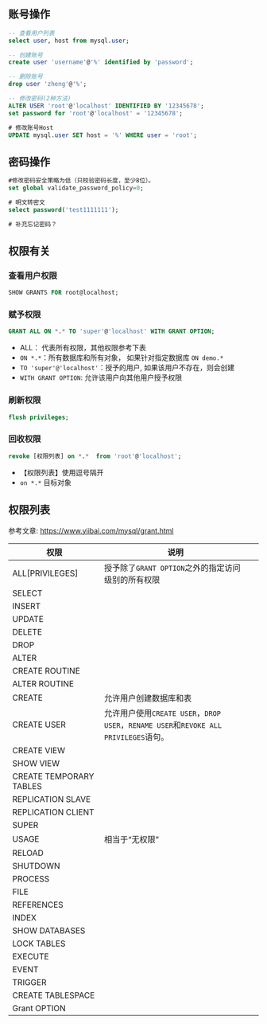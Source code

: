 ## 账号操作

```sql
-- 查看用户列表
select user, host from mysql.user;

-- 创建账号
create user 'username'@'%' identified by 'password';

-- 删除账号
drop user 'zheng'@'%';

-- 修改密码(2种方法)
ALTER USER 'root'@'localhost' IDENTIFIED BY '12345678';
set password for 'root'@'localhost' = '12345678';

# 修改账号Host
UPDATE mysql.user SET host = '%' WHERE user = 'root';
```



## 密码操作

```sql
#修改密码安全策略为低（只校验密码长度，至少8位）。
set global validate_password_policy=0;  

# 明文转密文
select password('test1111111');

# 补充忘记密码？
```



## 权限有关

### 查看用户权限

```sql
SHOW GRANTS FOR root@localhost;
```



### 赋予权限

```sql
GRANT ALL ON *.* TO 'super'@'localhost' WITH GRANT OPTION;
```

- ALL： 代表所有权限，其他权限参考下表
- `ON *.*`：所有数据库和所有对象， 如果针对指定数据库 `ON demo.*`
- `TO 'super'@'localhost'`：授予的用户, 如果该用户不存在，则会创建
- `WITH GRANT OPTION`: 允许该用户向其他用户授予权限



### 刷新权限

```sql
flush privileges;
```



### 回收权限

```sql
revoke [权限列表] on *.*  from 'root'@'localhost';
```

- 【权限列表】使用逗号隔开
- `on *.*` 目标对象

## 权限列表

参考文章: https://www.yiibai.com/mysql/grant.html

| 权限                    | 说明                                                         |      |
| ----------------------- | ------------------------------------------------------------ | ---- |
| ALL[PRIVILEGES]         | 授予除了`GRANT OPTION`之外的指定访问级别的所有权限           |      |
| SELECT                  |                                                              |      |
| INSERT                  |                                                              |      |
| UPDATE                  |                                                              |      |
| DELETE                  |                                                              |      |
| DROP                    |                                                              |      |
| ALTER                   |                                                              |      |
| CREATE ROUTINE          |                                                              |      |
| ALTER ROUTINE           |                                                              |      |
| CREATE                  | 允许用户创建数据库和表                                       |      |
| CREATE USER             | 允许用户使用`CREATE USER`，`DROP USER`，`RENAME USER`和`REVOKE ALL PRIVILEGES`语句。 |      |
| CREATE VIEW             |                                                              |      |
| SHOW VIEW               |                                                              |      |
| CREATE TEMPORARY TABLES |                                                              |      |
| REPLICATION SLAVE       |                                                              |      |
| REPLICATION CLIENT      |                                                              |      |
| SUPER                   |                                                              |      |
| USAGE                   | 相当于“无权限”                                               |      |
| RELOAD                  |                                                              |      |
| SHUTDOWN                |                                                              |      |
| PROCESS                 |                                                              |      |
| FILE                    |                                                              |      |
| REFERENCES              |                                                              |      |
| INDEX                   |                                                              |      |
| SHOW DATABASES          |                                                              |      |
| LOCK TABLES             |                                                              |      |
| EXECUTE                 |                                                              |      |
| EVENT                   |                                                              |      |
| TRIGGER                 |                                                              |      |
| CREATE TABLESPACE       |                                                              |      |
| Grant OPTION            |                                                              |      |
